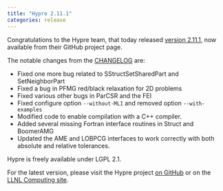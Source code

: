 ```yaml
---
title: "Hypre 2.11.1"
categories: release
---
```


Congratulations to the Hypre team, that today released [version 2.11.1](https://github.com/hypre-space/hypre/releases/tag/v2.11.1), now available from their GitHub project page.

The notable changes from the [CHANGELOG](https://github.com/hypre-space/hypre/blob/v2.11.1/CHANGELOG) are:

- Fixed one more bug related to SStructSetSharedPart and SetNeighborPart
- Fixed a bug in PFMG red/black relaxation for 2D problems
- Fixed various other bugs in ParCSR and the FEI
- Fixed configure option ``--without-MLI`` and removed option ``--with-examples``
- Modified code to enable compilation with a C++ compiler.
- Added several missing Fortran interface routines in Struct and BoomerAMG
- Updated the AME and LOBPCG interfaces to work correctly with both absolute and
  relative tolerances.

Hypre is freely available under LGPL 2.1.

For the latest version, please visit the Hypre project [on GitHub](https://github.com/hypre-space/hypre) or on the [LLNL Computing site](https://computing.llnl.gov/projects/hypre-scalable-linear-solvers-multigrid-methods).
